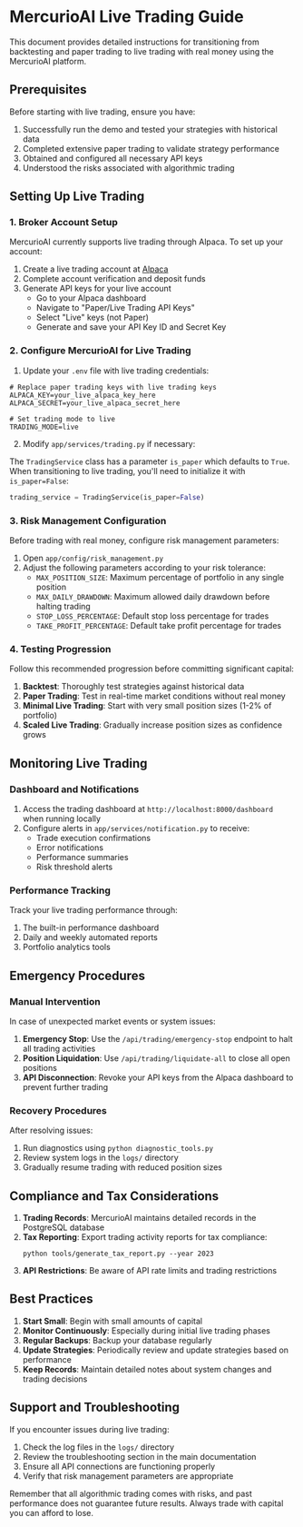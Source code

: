 # MercurioAI Live Trading Guide

This document provides detailed instructions for transitioning from backtesting and paper trading to live trading with real money using the MercurioAI platform.

## Prerequisites

Before starting with live trading, ensure you have:

1. Successfully run the demo and tested your strategies with historical data
2. Completed extensive paper trading to validate strategy performance
3. Obtained and configured all necessary API keys
4. Understood the risks associated with algorithmic trading

## Setting Up Live Trading

### 1. Broker Account Setup

MercurioAI currently supports live trading through Alpaca. To set up your account:

1. Create a live trading account at [Alpaca](https://alpaca.markets/)
2. Complete account verification and deposit funds
3. Generate API keys for your live account
   - Go to your Alpaca dashboard
   - Navigate to "Paper/Live Trading API Keys"
   - Select "Live" keys (not Paper)
   - Generate and save your API Key ID and Secret Key

### 2. Configure MercurioAI for Live Trading

1. Update your `.env` file with live trading credentials:

```
# Replace paper trading keys with live trading keys
ALPACA_KEY=your_live_alpaca_key_here
ALPACA_SECRET=your_live_alpaca_secret_here

# Set trading mode to live
TRADING_MODE=live
```

2. Modify `app/services/trading.py` if necessary:

The `TradingService` class has a parameter `is_paper` which defaults to `True`. When transitioning to live trading, you'll need to initialize it with `is_paper=False`:

```python
trading_service = TradingService(is_paper=False)
```

### 3. Risk Management Configuration

Before trading with real money, configure risk management parameters:

1. Open `app/config/risk_management.py`
2. Adjust the following parameters according to your risk tolerance:
   - `MAX_POSITION_SIZE`: Maximum percentage of portfolio in any single position
   - `MAX_DAILY_DRAWDOWN`: Maximum allowed daily drawdown before halting trading
   - `STOP_LOSS_PERCENTAGE`: Default stop loss percentage for trades
   - `TAKE_PROFIT_PERCENTAGE`: Default take profit percentage for trades

### 4. Testing Progression

Follow this recommended progression before committing significant capital:

1. **Backtest**: Thoroughly test strategies against historical data
2. **Paper Trading**: Test in real-time market conditions without real money
3. **Minimal Live Trading**: Start with very small position sizes (1-2% of portfolio)
4. **Scaled Live Trading**: Gradually increase position sizes as confidence grows

## Monitoring Live Trading

### Dashboard and Notifications

1. Access the trading dashboard at `http://localhost:8000/dashboard` when running locally
2. Configure alerts in `app/services/notification.py` to receive:
   - Trade execution confirmations
   - Error notifications
   - Performance summaries
   - Risk threshold alerts

### Performance Tracking

Track your live trading performance through:

1. The built-in performance dashboard
2. Daily and weekly automated reports
3. Portfolio analytics tools

## Emergency Procedures

### Manual Intervention

In case of unexpected market events or system issues:

1. **Emergency Stop**: Use the `/api/trading/emergency-stop` endpoint to halt all trading activities
2. **Position Liquidation**: Use `/api/trading/liquidate-all` to close all open positions
3. **API Disconnection**: Revoke your API keys from the Alpaca dashboard to prevent further trading

### Recovery Procedures

After resolving issues:

1. Run diagnostics using `python diagnostic_tools.py`
2. Review system logs in the `logs/` directory
3. Gradually resume trading with reduced position sizes

## Compliance and Tax Considerations

1. **Trading Records**: MercurioAI maintains detailed records in the PostgreSQL database
2. **Tax Reporting**: Export trading activity reports for tax compliance:
   ```
   python tools/generate_tax_report.py --year 2023
   ```
3. **API Restrictions**: Be aware of API rate limits and trading restrictions

## Best Practices

1. **Start Small**: Begin with small amounts of capital
2. **Monitor Continuously**: Especially during initial live trading phases
3. **Regular Backups**: Backup your database regularly
4. **Update Strategies**: Periodically review and update strategies based on performance
5. **Keep Records**: Maintain detailed notes about system changes and trading decisions

## Support and Troubleshooting

If you encounter issues during live trading:

1. Check the log files in the `logs/` directory
2. Review the troubleshooting section in the main documentation
3. Ensure all API connections are functioning properly
4. Verify that risk management parameters are appropriate

Remember that all algorithmic trading comes with risks, and past performance does not guarantee future results. Always trade with capital you can afford to lose.
